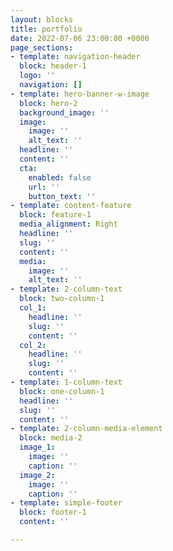 ```yaml
---
layout: blocks
title: portfolio
date: 2022-07-06 23:00:00 +0000
page_sections:
- template: navigation-header
  block: header-1
  logo: ''
  navigation: []
- template: hero-banner-w-image
  block: hero-2
  background_image: ''
  image:
    image: ''
    alt_text: ''
  headline: ''
  content: ''
  cta:
    enabled: false
    url: ''
    button_text: ''
- template: content-feature
  block: feature-1
  media_alignment: Right
  headline: ''
  slug: ''
  content: ''
  media:
    image: ''
    alt_text: ''
- template: 2-column-text
  block: two-column-1
  col_1:
    headline: ''
    slug: ''
    content: ''
  col_2:
    headline: ''
    slug: ''
    content: ''
- template: 1-column-text
  block: one-column-1
  headline: ''
  slug: ''
  content: ''
- template: 2-column-media-element
  block: media-2
  image_1:
    image: ''
    caption: ''
  image_2:
    image: ''
    caption: ''
- template: simple-footer
  block: footer-1
  content: ''

---
```

